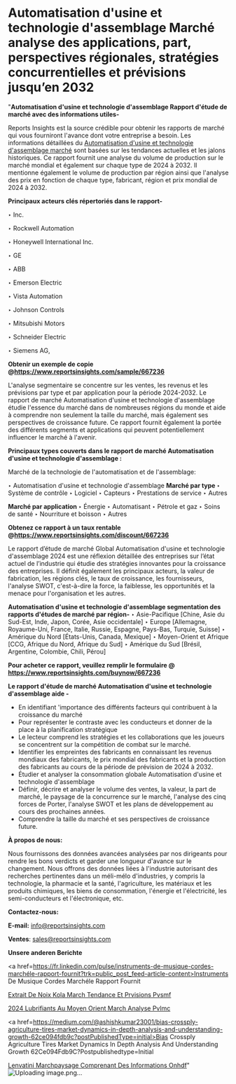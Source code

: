 # Automatisation d'usine et technologie d'assemblage Marché analyse des applications, part, perspectives régionales, stratégies concurrentielles et prévisions jusqu’en 2032

"<strong>Automatisation d'usine et technologie d'assemblage Rapport d'étude de marché avec des informations utiles-</strong>

Reports Insights est la source crédible pour obtenir les rapports de marché qui vous fourniront l'avance dont votre entreprise a besoin. Les informations détaillées du <a href=https://www.reportsinsights.com/sample/667236>Automatisation d'usine et technologie d'assemblage marché</a> sont basées sur les tendances actuelles et les jalons historiques. Ce rapport fournit une analyse du volume de production sur le marché mondial et également sur chaque type de 2024 à 2032. Il mentionne également le volume de production par région ainsi que l'analyse des prix en fonction de chaque type, fabricant, région et prix mondial de 2024 à 2032.

<b>Principaux acteurs clés répertoriés dans le rapport-</b>

‣ Inc.

‣ Rockwell Automation

‣ Honeywell International Inc.

‣ GE

‣ ABB

‣ Emerson Electric

‣ Vista Automation

‣ Johnson Controls

‣ Mitsubishi Motors

‣ Schneider Electric

‣ Siemens AG,

<strong><b>Obtenir un exemple de copie @</b></strong><a href=https://www.reportsinsights.com/sample/667236><strong><b>https://www.reportsinsights.com/sample/667236</b></strong></a>

L'analyse segmentaire se concentre sur les ventes, les revenus et les prévisions par type et par application pour la période 2024-2032. Le rapport de marché Automatisation d'usine et technologie d'assemblage étudie l'essence du marché dans de nombreuses régions du monde et aide à comprendre non seulement la taille du marché, mais également ses perspectives de croissance future. Ce rapport fournit également la portée des différents segments et applications qui peuvent potentiellement influencer le marché à l'avenir.

<strong>Principaux types couverts dans le rapport de marché Automatisation d'usine et technologie d'assemblage :</strong>

Marché de la technologie de l'automatisation et de l'assemblage:

‣  Automatisation d'usine et technologie d'assemblage <strong> Marché <strong> par type </strong> </strong>
‣ Système de contrôle
‣ Logiciel
‣ Capteurs
‣ Prestations de service
‣ Autres

<strong>Marché par application </strong>
‣ Énergie
‣ Automatisant
‣ Pétrole et gaz
‣ Soins de santé
‣ Nourriture et boisson
‣ Autres

<strong><b>Obtenez ce rapport à un taux rentable @</b></strong><a href=https://www.reportsinsights.com/discount/667236><strong><b>https://www.reportsinsights.com/discount/667236</b></strong></a>

Le rapport d’étude de marché Global Automatisation d'usine et technologie d'assemblage 2024 est une réflexion détaillée des entreprises sur l’état actuel de l’industrie qui étudie des stratégies innovantes pour la croissance des entreprises. Il définit également les principaux acteurs, la valeur de fabrication, les régions clés, le taux de croissance, les fournisseurs, l'analyse SWOT, c'est-à-dire la force, la faiblesse, les opportunités et la menace pour l'organisation et les autres.

<strong>Automatisation d'usine et technologie d'assemblage segmentation des rapports d'études de marché par région-</strong>
‣ Asie-Pacifique [Chine, Asie du Sud-Est, Inde, Japon, Corée, Asie occidentale]
‣ Europe [Allemagne, Royaume-Uni, France, Italie, Russie, Espagne, Pays-Bas, Turquie, Suisse]
‣ Amérique du Nord [États-Unis, Canada, Mexique]
‣ Moyen-Orient et Afrique [CCG, Afrique du Nord, Afrique du Sud]
‣ Amérique du Sud [Brésil, Argentine, Colombie, Chili, Pérou]

<strong>Pour acheter ce rapport, veuillez remplir le formulaire @   <a href=https://www.reportsinsights.com/buynow/667236>https://www.reportsinsights.com/buynow/667236</a></strong>

<strong>Le rapport d'étude de marché Automatisation d'usine et technologie d'assemblage aide -</strong>
<ul>
  <li>En identifiant 'importance des différents facteurs qui contribuent à la croissance du marché</li>
  <li>Pour représenter le contraste avec les conducteurs et donner de la place à la planification stratégique</li>
  <li>Le lecteur comprend les stratégies et les collaborations que les joueurs se concentrent sur la compétition de combat sur le marché.</li>
  <li>Identifier les empreintes des fabricants en connaissant les revenus mondiaux des fabricants, le prix mondial des fabricants et la production des fabricants au cours de la période de prévision de 2024 à 2032.</li>
  <li>Étudier et analyser la consommation globale Automatisation d'usine et technologie d'assemblage</li>
  <li>Définir, décrire et analyser le volume des ventes, la valeur, la part de marché, le paysage de la concurrence sur le marché, l'analyse des cinq forces de Porter, l'analyse SWOT et les plans de développement au cours des prochaines années.</li>
  <li>Comprendre la taille du marché et ses perspectives de croissance future.</li>
</ul>
<strong>À propos de nous:</strong>

Nous fournissons des données avancées analysées par nos dirigeants pour rendre les bons verdicts et garder une longueur d'avance sur le changement. Nous offrons des données liées à l'industrie autorisant des recherches pertinentes dans un méli-mélo d'industries, y compris la technologie, la pharmacie et la santé, l'agriculture, les matériaux et les produits chimiques, les biens de consommation, l'énergie et l'électricité, les semi-conducteurs et l'électronique, etc.

<strong>Contactez-nous:</strong>

<strong>E-mail:</strong> <a href=mailto:info@reportsinsights.com>info@reportsinsights.com</a>

<strong>Ventes</strong>: <a href=mailto:sales@reportsinsights.com>sales@reportsinsights.com</a>

<strong>Unsere anderen Berichte</strong>

<a href=https://fr.linkedin.com/pulse/instruments-de-musique-cordes-marchéle-rapport-fournit?trk=public_post_feed-article-content>Instruments De Musique Cordes Marchéle Rapport Fournit</a>

<a href=https://www.linkedin.com/pulse/extrait-de-noix-kola-march%C3%A9-tendance-et-pr%C3%A9visions-pvsmf/>Extrait De Noix Kola March Tendance Et Prvisions Pvsmf</a>

<a href=https://www.linkedin.com/pulse/2024-lubrifiants-au-moyen-orient-march%C3%A9-analyse-pvlmc/>2024 Lubrifiants Au Moyen Orient March Analyse Pvlmc</a>

<a href=https://medium.com/@ashishkumar23001/bias-crossply-agriculture-tires-market-dynamics-in-depth-analysis-and-understanding-growth-62ce094fdb9c?postPublishedType=initial>Bias Crossply Agriculture Tires Market Dynamics In Depth Analysis And Understanding Growth 62Ce094Fdb9C?Postpublishedtype=Initial</a>

<a href=https://www.linkedin.com/pulse/lenvatini-march%C3%A9paysage-comprenant-des-informations-onhdf/>Lenvatini Marchpaysage Comprenant Des Informations Onhdf</a>"
![Uploading image.png…]()
